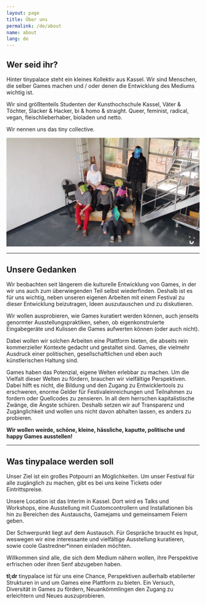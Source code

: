```yaml
---
layout: page
title: Über uns
permalink: /de/about
name: about
lang: de
---
```


## Wer seid ihr?

Hinter tinypalace steht ein kleines Kollektiv aus Kassel. Wir sind Menschen, die selber Games machen und / oder denen die Entwicklung des Mediums wichtig ist.

Wir sind größtenteils Studenten der Kunsthochschule Kassel, Väter & Töchter, Slacker & Hacker, bi & homo & straight. Queer, feminist, radical, vegan, fleischlieberhaber, bioladen und netto.

Wir nennen uns das tiny collective.

![](/assets/img/manypeopleinaroom.jpg)

-----

## Unsere Gedanken

Wir beobachten seit längerem die kulturelle Entwicklung von Games, in der wir uns auch zum überwiegenden Teil selbst wiederfinden.
Deshalb ist es für uns wichtig, neben unseren eigenen Arbeiten mit einem Festival zu dieser Entwicklung beizutragen, Ideen auszutauschen und zu diskutieren.

Wir wollen ausprobieren, wie Games kuratiert werden können, auch jenseits genormter Ausstellungspraktiken, sehen, ob eigenkonstruierte Eingabegeräte und Kulissen die Games aufwerten können (oder auch nicht).

Dabei wollen wir solchen Arbeiten eine Plattform bieten, die abseits rein kommerzieller Kontexte gedacht und gestaltet sind. Games, die vielmehr Ausdruck einer politischen, gesellschaftlichen und eben auch künstlerischen Haltung sind.

Games haben das Potenzial, eigene Welten erlebbar zu machen. Um die Vielfalt dieser Welten zu fördern, brauchen wir vielfältige Perspektiven. Dabei hilft es nicht, die Bildung und den Zugang zu Entwicklertools zu erschweren, enorme Gelder für Festivaleinreichungen und Teilnahmen zu fordern oder Quellcodes zu zensieren. In all dem herrschen kapitalistische Zwänge, die Ängste schüren. Deshalb setzen wir auf Transparenz und Zugänglichkeit und wollen uns nicht davon abhalten lassen, es anders zu probieren.

**Wir wollen weirde, schöne, kleine, hässliche, kaputte, politische und happy Games ausstellen!**

-----

## Was tinypalace werden soll

Unser Ziel ist ein großes Potpourri an Möglichkeiten. Um unser Festival für alle zugänglich zu machen, gibt es bei uns keine Tickets oder Eintrittspreise.

Unsere Location ist das Interim in Kassel. Dort wird es Talks und Workshops, eine Ausstellung mit Customcontrollern und Installationen bis hin zu Bereichen des Austauschs, Gamejams und gemeinsamem Feiern geben.

Der Schwerpunkt liegt auf dem Austausch. Für Gespräche braucht es Input, weswegen wir eine interessante und vielfältige Ausstellung kuratieren, sowie coole Gastredner*innen einladen möchten.

Willkommen sind alle, die sich dem Medium nähern wollen, ihre Perspektive erfrischen oder ihren Senf abzugeben haben.

**tl;dr**
tinypalace ist für uns eine Chance, Perspektiven außerhalb etablierter Strukturen in und um Games eine Plattform zu bieten.
Ein Versuch, Diversität in Games zu fördern, Neuankömmlingen den Zugang zu erleichtern und Neues auszuprobieren.
